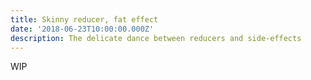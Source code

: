 ```yaml
---
title: Skinny reducer, fat effect 
date: '2018-06-23T10:00:00.000Z'
description: The delicate dance between reducers and side-effects 
---
```


WIP
